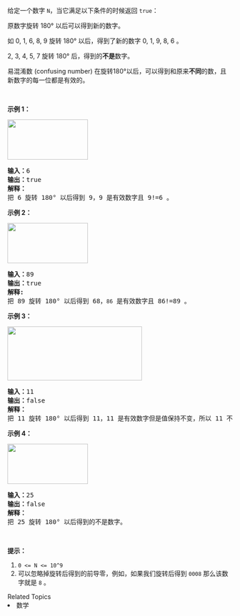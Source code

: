 <p>给定一个数字 <code>N</code>，当它满足以下条件的时候返回 <code>true</code>：</p>

<p>原数字旋转 180&deg; 以后可以得到新的数字。</p>

<p>如 0, 1, 6, 8, 9 旋转 180&deg; 以后，得到了新的数字 0, 1, 9, 8, 6 。</p>

<p>2, 3, 4, 5, 7 旋转 180&deg; 后，得到的<strong>不是</strong>数字。</p>

<p>易混淆数&nbsp;(confusing number) 在旋转180&deg;以后，可以得到和原来<strong>不同</strong>的数，且新数字的每一位都是有效的。</p>

<p>&nbsp;</p>

<p><strong>示例 1：</strong></p>

<p><img alt="" src="https://assets.leetcode.com/uploads/2019/03/23/1268_1.png" style="height: 90px; width: 180px;"></p>

<pre><strong>输入：</strong>6
<strong>输出：</strong>true
<strong>解释： 
</strong>把 6 旋转 180&deg; 以后得到 9，9 是有效数字且 9!=6 。
</pre>

<p><strong>示例 2：</strong></p>

<p><img alt="" src="https://assets.leetcode.com/uploads/2019/03/23/1268_2.png" style="height: 90px; width: 180px;"></p>

<pre><strong>输入：</strong>89
<strong>输出：</strong>true
<strong>解释: 
</strong>把 89 旋转 180&deg; 以后得到 68，<code>86</code> 是有效数字且 86!=89 。
</pre>

<p><strong>示例 3：</strong></p>

<p><img alt="" src="https://assets.leetcode.com/uploads/2019/03/26/1268_3.png" style="height: 121px; width: 301px;"></p>

<pre><strong>输入：</strong>11
<strong>输出：</strong>false
<strong>解释：
</strong>把 11 旋转 180&deg; 以后得到 11，11 是有效数字但是值保持不变，所以 11 不是易混淆数字。 
</pre>

<p><strong>示例 4：</strong></p>

<p><img alt="" src="https://assets.leetcode.com/uploads/2019/03/23/1268_4.png" style="height: 90px; width: 180px;"></p>

<pre><strong>输入：</strong>25
<strong>输出：</strong>false
<strong>解释：</strong>
把 25 旋转 180&deg; 以后得到的不是数字。
</pre>

<p>&nbsp;</p>

<p><strong>提示：</strong></p>

<ol>
	<li><code>0 &lt;= N &lt;= 10^9</code></li>
	<li>可以忽略掉旋转后得到的前导零，例如，如果我们旋转后得到 <code>0008</code> 那么该数字就是 <code>8</code> 。</li>
</ol>
<div><div>Related Topics</div><div><li>数学</li></div></div>